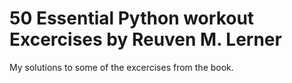 <h1>50 Essential Python workout Excercises by Reuven M. Lerner</h1>

My solutions to some of the excercises from the book.
